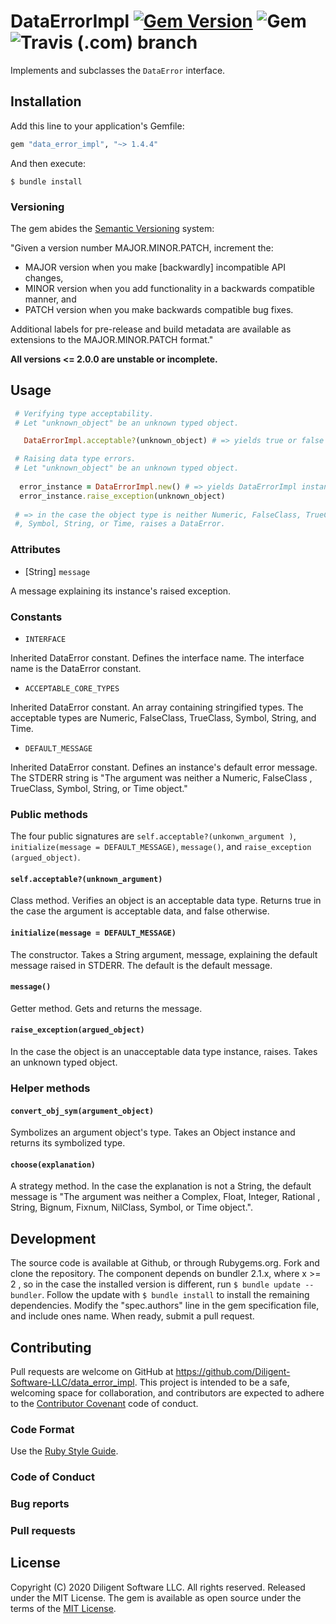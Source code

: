 # DataErrorImpl [![Gem Version](https://badge.fury.io/rb/data_error_impl.svg)](https://badge.fury.io/rb/data_error_impl) ![Gem](https://img.shields.io/gem/dt/data_error_impl) ![Travis (.com) branch](https://img.shields.io/travis/com/Diligent-Software-LLC/data_error_impl/master)

Implements and subclasses the `DataError` interface.

## Installation

Add this line to your application's Gemfile:

```ruby
gem "data_error_impl", "~> 1.4.4"
```

And then execute:

    $ bundle install

### Versioning

The gem abides the [Semantic Versioning](https://www.semver.org) system:

"Given a version number MAJOR.MINOR.PATCH, increment the:

- MAJOR version when you make [backwardly] incompatible API changes,
- MINOR version when you add functionality in a backwards compatible manner, and
- PATCH version when you make backwards compatible bug fixes.

Additional labels for pre-release and build metadata are available as
extensions to the MAJOR.MINOR.PATCH format."

**All versions <= 2.0.0 are unstable or incomplete.**

## Usage

```ruby
 # Verifying type acceptability.
 # Let "unknown_object" be an unknown typed object.

   DataErrorImpl.acceptable?(unknown_object) # => yields true or false 

 # Raising data type errors.
 # Let "unknown_object" be an unknown typed object.
  
  error_instance = DataErrorImpl.new() # => yields DataErrorImpl instance
  error_instance.raise_exception(unknown_object) 
 
 # => in the case the object type is neither Numeric, FalseClass, TrueClass
 #, Symbol, String, or Time, raises a DataError.
```

### Attributes

- [String] `message`

A message explaining its instance's raised exception.

### Constants

- `INTERFACE`

Inherited DataError constant. Defines the interface name. The interface name
 is the DataError constant.

* `ACCEPTABLE_CORE_TYPES`

Inherited DataError constant. An array containing stringified types. The
 acceptable types are Numeric, FalseClass, TrueClass, Symbol, String, and
 Time.

* `DEFAULT_MESSAGE`

Inherited DataError constant. Defines an instance's default error
 message. The STDERR string is "The argument was neither a Numeric, FalseClass
 , TrueClass, Symbol, String, or Time object."

### Public methods

The four public signatures are `self.acceptable?(unkonwn_argument
)`, `initialize(message = DEFAULT_MESSAGE)`, `message()`, and `raise_exception
(argued_object)`.

#### `self.acceptable?(unknown_argument)`

Class method. Verifies an object is an acceptable data type. Returns true in 
the case the argument is acceptable data, and false otherwise.

#### `initialize(message = DEFAULT_MESSAGE)`

The constructor. Takes a String argument, message, explaining the default
 message raised in STDERR. The default is the default message.

#### `message()`

Getter method. Gets and returns the message.

#### `raise_exception(argued_object)`

In the case the object is an unacceptable data type instance, raises. Takes
 an unknown typed object.

### Helper methods

#### `convert_obj_sym(argument_object)`

Symbolizes an argument object's type. Takes an Object instance and returns
 its symbolized type.

#### `choose(explanation)`

A strategy method. In the case the explanation is not a String, the default
 message is "The argument was neither a Complex, Float, Integer, Rational
 , String, Bignum, Fixnum, NilClass, Symbol, or Time object.".

## Development

The source code is available at Github, or through Rubygems.org. Fork and
 clone the repository. The component depends on bundler 2.1.x, where x >= 2
 , so in the case the installed version is different, run `$ bundle update
  --bundler`. Follow the update with `$ bundle install` to install the
remaining dependencies. Modify the "spec.authors" line in the gem
 specification file, and include ones name. When ready, submit a pull request.

## Contributing

Pull requests are welcome on GitHub at 
https://github.com/Diligent-Software-LLC/data_error_impl. This project is
 intended to be a safe, welcoming space for collaboration, and contributors are
expected to adhere to the 
[Contributor Covenant](http://contributor-covenant.org) code of conduct.

### Code Format

Use the [Ruby Style Guide](https://rubystyle.guide).

### Code of Conduct

### Bug reports

### Pull requests

## License

Copyright (C) 2020 Diligent Software LLC. All rights reserved. Released under
 the MIT License. The gem is available as open source under the terms of the 
[MIT License](https://opensource.org/licenses/MIT).
